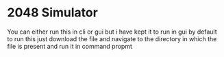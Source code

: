 # 2048 Simulator
You can either run this in cli or gui but i have kept it to run in gui by default
to run this just download the file and navigate to the directory in which the file is present and run it in command propmt
